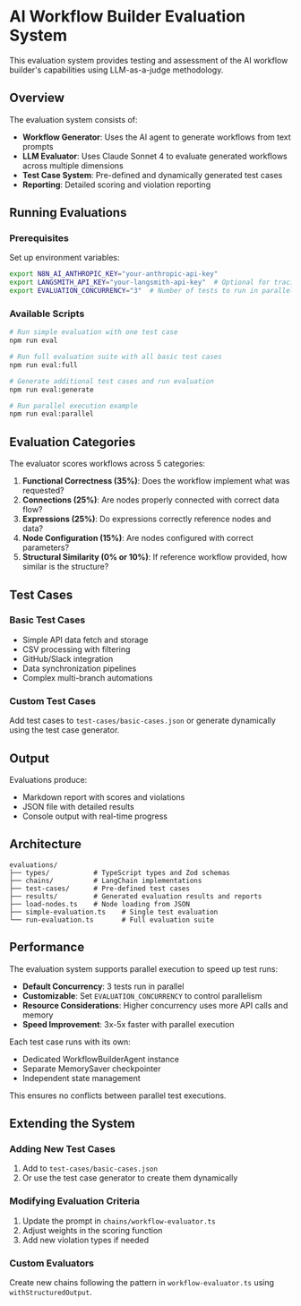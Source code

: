 # AI Workflow Builder Evaluation System

This evaluation system provides testing and assessment of the AI workflow builder's capabilities using LLM-as-a-judge methodology.

## Overview

The evaluation system consists of:
- **Workflow Generator**: Uses the AI agent to generate workflows from text prompts
- **LLM Evaluator**: Uses Claude Sonnet 4 to evaluate generated workflows across multiple dimensions
- **Test Case System**: Pre-defined and dynamically generated test cases
- **Reporting**: Detailed scoring and violation reporting

## Running Evaluations

### Prerequisites

Set up environment variables:
```bash
export N8N_AI_ANTHROPIC_KEY="your-anthropic-api-key"
export LANGSMITH_API_KEY="your-langsmith-api-key"  # Optional for tracing
export EVALUATION_CONCURRENCY="3"  # Number of tests to run in parallel (default: 3)
```

### Available Scripts

```bash
# Run simple evaluation with one test case
npm run eval

# Run full evaluation suite with all basic test cases
npm run eval:full

# Generate additional test cases and run evaluation
npm run eval:generate

# Run parallel execution example
npm run eval:parallel
```

## Evaluation Categories

The evaluator scores workflows across 5 categories:

1. **Functional Correctness (35%)**: Does the workflow implement what was requested?
2. **Connections (25%)**: Are nodes properly connected with correct data flow?
3. **Expressions (25%)**: Do expressions correctly reference nodes and data?
4. **Node Configuration (15%)**: Are nodes configured with correct parameters?
5. **Structural Similarity (0% or 10%)**: If reference workflow provided, how similar is the structure?

## Test Cases

### Basic Test Cases
- Simple API data fetch and storage
- CSV processing with filtering
- GitHub/Slack integration
- Data synchronization pipelines
- Complex multi-branch automations

### Custom Test Cases
Add test cases to `test-cases/basic-cases.json` or generate dynamically using the test case generator.

## Output

Evaluations produce:
- Markdown report with scores and violations
- JSON file with detailed results
- Console output with real-time progress

## Architecture

```
evaluations/
├── types/           # TypeScript types and Zod schemas
├── chains/          # LangChain implementations
├── test-cases/      # Pre-defined test cases
├── results/         # Generated evaluation results and reports
├── load-nodes.ts    # Node loading from JSON
├── simple-evaluation.ts    # Single test evaluation
└── run-evaluation.ts       # Full evaluation suite
```

## Performance

The evaluation system supports parallel execution to speed up test runs:

- **Default Concurrency**: 3 tests run in parallel
- **Customizable**: Set `EVALUATION_CONCURRENCY` to control parallelism
- **Resource Considerations**: Higher concurrency uses more API calls and memory
- **Speed Improvement**: 3x-5x faster with parallel execution

Each test case runs with its own:
- Dedicated WorkflowBuilderAgent instance
- Separate MemorySaver checkpointer
- Independent state management

This ensures no conflicts between parallel test executions.

## Extending the System

### Adding New Test Cases
1. Add to `test-cases/basic-cases.json`
2. Or use the test case generator to create them dynamically

### Modifying Evaluation Criteria
1. Update the prompt in `chains/workflow-evaluator.ts`
2. Adjust weights in the scoring function
3. Add new violation types if needed

### Custom Evaluators
Create new chains following the pattern in `workflow-evaluator.ts` using `withStructuredOutput`.
